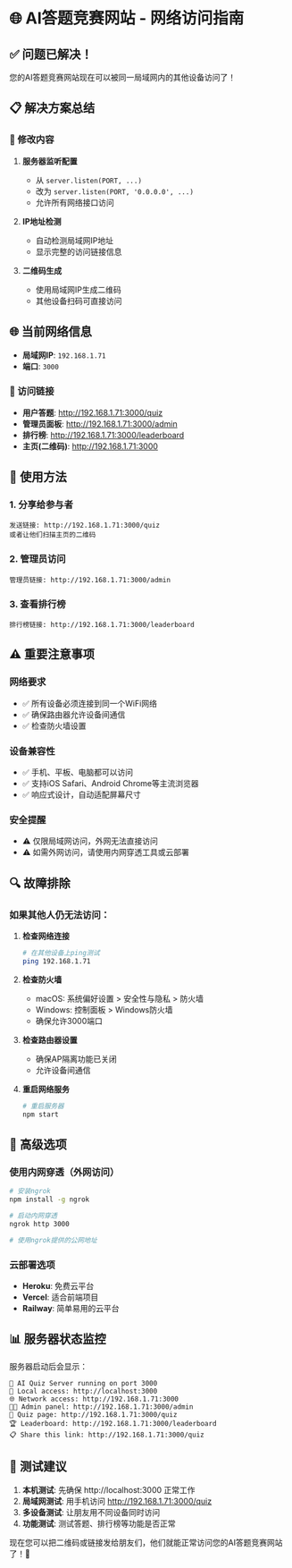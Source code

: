 # 🌐 AI答题竞赛网站 - 网络访问指南

## ✅ 问题已解决！

您的AI答题竞赛网站现在可以被同一局域网内的其他设备访问了！

## 📋 解决方案总结

### 🔧 修改内容

1. **服务器监听配置**
   - 从 `server.listen(PORT, ...)` 
   - 改为 `server.listen(PORT, '0.0.0.0', ...)`
   - 允许所有网络接口访问

2. **IP地址检测**
   - 自动检测局域网IP地址
   - 显示完整的访问链接信息

3. **二维码生成**
   - 使用局域网IP生成二维码
   - 其他设备扫码可直接访问

## 🌐 当前网络信息

- **局域网IP**: `192.168.1.71`
- **端口**: `3000`

### 📱 访问链接

- **用户答题**: http://192.168.1.71:3000/quiz
- **管理员面板**: http://192.168.1.71:3000/admin
- **排行榜**: http://192.168.1.71:3000/leaderboard
- **主页(二维码)**: http://192.168.1.71:3000

## 🎯 使用方法

### 1. 分享给参与者
```
发送链接: http://192.168.1.71:3000/quiz
或者让他们扫描主页的二维码
```

### 2. 管理员访问
```
管理员链接: http://192.168.1.71:3000/admin
```

### 3. 查看排行榜
```
排行榜链接: http://192.168.1.71:3000/leaderboard
```

## ⚠️ 重要注意事项

### 网络要求
- ✅ 所有设备必须连接到同一个WiFi网络
- ✅ 确保路由器允许设备间通信
- ✅ 检查防火墙设置

### 设备兼容性
- ✅ 手机、平板、电脑都可以访问
- ✅ 支持iOS Safari、Android Chrome等主流浏览器
- ✅ 响应式设计，自动适配屏幕尺寸

### 安全提醒
- ⚠️ 仅限局域网访问，外网无法直接访问
- ⚠️ 如需外网访问，请使用内网穿透工具或云部署

## 🔍 故障排除

### 如果其他人仍无法访问：

1. **检查网络连接**
   ```bash
   # 在其他设备上ping测试
   ping 192.168.1.71
   ```

2. **检查防火墙**
   - macOS: 系统偏好设置 > 安全性与隐私 > 防火墙
   - Windows: 控制面板 > Windows防火墙
   - 确保允许3000端口

3. **检查路由器设置**
   - 确保AP隔离功能已关闭
   - 允许设备间通信

4. **重启网络服务**
   ```bash
   # 重启服务器
   npm start
   ```

## 🚀 高级选项

### 使用内网穿透（外网访问）
```bash
# 安装ngrok
npm install -g ngrok

# 启动内网穿透
ngrok http 3000

# 使用ngrok提供的公网地址
```

### 云部署选项
- **Heroku**: 免费云平台
- **Vercel**: 适合前端项目
- **Railway**: 简单易用的云平台

## 📊 服务器状态监控

服务器启动后会显示：
```
🚀 AI Quiz Server running on port 3000
📱 Local access: http://localhost:3000
🌐 Network access: http://192.168.1.71:3000
👨‍💼 Admin panel: http://192.168.1.71:3000/admin
🎯 Quiz page: http://192.168.1.71:3000/quiz
🏆 Leaderboard: http://192.168.1.71:3000/leaderboard
📋 Share this link: http://192.168.1.71:3000/quiz
```

## 🎉 测试建议

1. **本机测试**: 先确保 http://localhost:3000 正常工作
2. **局域网测试**: 用手机访问 http://192.168.1.71:3000/quiz
3. **多设备测试**: 让朋友用不同设备同时访问
4. **功能测试**: 测试答题、排行榜等功能是否正常

现在您可以把二维码或链接发给朋友们，他们就能正常访问您的AI答题竞赛网站了！🎊
